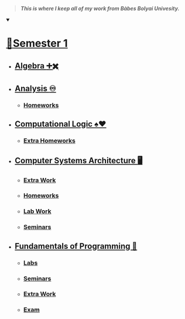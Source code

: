 >***This is where I keep all of my work from Bàbes Bolyai Univesity.***

<details open><summary>

# [:link:Semester 1](https://github.com/alexapvl/Babes-Bolyai-University/tree/master/Semester%201 "Semester 1")
</summary>

<!---
this is a comment
--->
- ## [Algebra :heavy_plus_sign::heavy_multiplication_x:](https://github.com/alexapvl/Babes-Bolyai-University/tree/master/Semester%201/Algebra "Algebra")

- ## [Analysis :infinity:](https://github.com/alexapvl/Babes-Bolyai-University/tree/master/Semester%201/Analysis "Analysis")
    - ### [Homeworks](https://github.com/alexapvl/Babes-Bolyai-University/tree/master/Semester%201/Analysis/Homeworks "Homeworks")

- ## [Computational Logic :spades::hearts:](https://github.com/alexapvl/Babes-Bolyai-University/tree/master/Semester%201/Computational%20Logic "Computational Logic")
    - ### [Extra Homeworks](https://github.com/alexapvl/Babes-Bolyai-University/tree/master/Semester%201/Computational%20Logic/Extra%20Homeworks "Extra Homeworks")

- ## [Computer Systems Architecture :desktop_computer:](https://github.com/alexapvl/Babes-Bolyai-University/tree/master/Semester%201/Computer%20Systems%20Architecture "Computer Systems Architecture")
    - ### [Extra Work](https://github.com/alexapvl/Babes-Bolyai-University/tree/master/Semester%201/Computer%20Systems%20Architecture/Extra%20Work "Extra Work")
    - ### [Homeworks](https://github.com/alexapvl/Babes-Bolyai-University/tree/master/Semester%201/Computer%20Systems%20Architecture/Homeworks "Homeworks")
    - ### [Lab Work](https://github.com/alexapvl/Babes-Bolyai-University/tree/master/Semester%201/Computer%20Systems%20Architecture/Lab%20Work "Lab Work")
    - ### [Seminars](https://github.com/alexapvl/Babes-Bolyai-University/tree/master/Semester%201/Computer%20Systems%20Architecture/Seminars "Seminars")

- ## [Fundamentals of Programming :snake:](https://github.com/alexapvl/Babes-Bolyai-University/tree/master/Semester%201/Fundamentals%20of%20Programming "Fundamentals of Programming")
    - ### [Labs](https://github.com/alexapvl/Babes-Bolyai-University/tree/master/Semester%201/Fundamentals%20of%20Programming/Labs "Labs")
    - ### [Seminars](https://github.com/alexapvl/Babes-Bolyai-University/tree/master/Semester%201/Fundamentals%20of%20Programming/Seminars "Seminars")
    - ### [Extra Work](https://github.com/alexapvl/Babes-Bolyai-University/tree/master/Semester%201/Fundamentals%20of%20Programming/Extra%20Work "Extra Work")
    - ### [Exam](https://github.com/alexapvl/Babes-Bolyai-University/tree/master/Semester%201/Fundamentals%20of%20Programming/Exam%20-%20Snake%20Game "Exam")

</details>